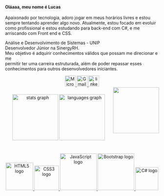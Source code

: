 <h4>Oláaaa, meu nome é Lucas</h4>
 <p>Apaixonado por tecnologia, adoro jogar em meus horários livres e estou <br>
	  sempre tentando aprender algo novo. Atualmente, estou focado em evoluir <br>
	  como profissional e estou estudando para back-end com C#, e me arriscando com Front end e CSS.</p>
  
  <!--<p>Nos últimos 3 anos, atuei como Analista de Suporte, minha primeira empresa foi a <br>
	  Custom Software, trabalhei com SQL Server Management Studio, criando scripts para resolver <br>
	  problemas recorrentes, gerenciando Windows Server, criando usuários com <br>
	  Active Directory (AD), entre outras tarefas diárias.</p>
  
  <p>Identifico-me com Banco de Dados e tenho familiaridade com SQL Server. <br>
	  Gosto de criar tabelas, bancos de dados, alterar tabelas, e utilizar <br>
	  comandos como INNER JOIN e FULL JOIN para consultas. Comandos de <br>
	  consulta e alteração como SELECT, DELETE, e UPDATE (aprendi a usar com BEGIN TRAN, <br>
	  então não me julguem haha) são de grande aprendizado para mim. Caso eu volte <br>
	  a trabalhar com essas ferramentas, já terei uma experiência significativa.</p> -->
  
  <p>Análise e Desenvolvimento de Sistemas - UNIP 
     <br>Desenvolvedor Júnior na SinergyRH.
     <br>Meu objetivo é adquirir conhecimentos válidos que possam me direcionar e me <br>
	  permitir ter uma carreira estruturada, além de poder repassar esses <br>
	  conhecimentos para outros desenvolvedores iniciantes.</p>


<div align="center">
  <a href="mailto:lukas537@hotmail.com" target="_blank" rel="noopener noreferrer">
        <img src="https://img.shields.io/static/v1?message=Outlook&logo=microsoft-outlook&label=&color=0078D4&logoColor=white&labelColor=&style=plastic" height="35" alt="Microsoft Outlook logo">
	          </a>
	  <a href="https://mail.google.com" target="_blank" rel="noopener noreferrer">
            <img src="https://img.shields.io/static/v1?message=Gmail&logo=gmail&label=&color=D14836&logoColor=white&labelColor=&style=plastic" height="35" alt="Gmail logo">
  	            </a>
  	  <a href="https://www.linkedin.com/in/lucasazevedo23/" target="_blank">
                <img src="https://img.shields.io/static/v1?message=LinkedIn&logo=linkedin&label=&color=0077B5&logoColor=white&labelColor=&style=plastic" height="35" alt="linkedin logo"  />
 	                  </a>
</div>



<img align="right" height="150" src="https://i.pinimg.com/originals/e4/17/b7/e417b70bdefe786700e4a89baee03fe9.gif"/>




###

<div align="center">
  <img src="https://github-readme-stats.vercel.app/api?username=luczevz&hide_title=false&hide_rank=false&show_icons=true&include_all_commits=true&count_private=true&disable_animations=false&theme=react&locale=en&hide_border=false" height="150" alt="stats graph"  />
  <img src="https://github-readme-stats.vercel.app/api/top-langs?username=luczevz&locale=en&hide_title=false&layout=compact&card_width=320&langs_count=5&theme=react&hide_border=false" height="150" alt="languages graph"  />
</div>

###

<br clear="both">

<div align="center">
  
<!-- ICONE HTML -->
  <a href="https://www.w3.org/html/" target="_blank" rel="noopener noreferrer">
    <img src="https://img.shields.io/badge/HTML5-E34F26?style=plastic&logo=html5&logoColor=white" width="90" alt="HTML5 logo">
  </a>

<!-- ICONE CSS -->
  <a href="https://developer.mozilla.org/en-US/docs/Web/CSS" target="_blank" rel="noopener noreferrer">
    <img src="https://img.shields.io/badge/CSS3-1572B6?style=plastic&logo=css3&logoColor=white" width="80" alt="CSS3 logo">
  </a>

<!-- ICONE JavaScript -->
  <a href="https://developer.mozilla.org/en-US/docs/Web/JavaScript" target="_blank" rel="noopener noreferrer">
    <img src="https://img.shields.io/badge/JavaScript-323330?style=plastic&logo=javascript&logoColor=F7DF1E" width="120" alt="JavaScript logo">
  </a>

<!-- ICONE BOOTSTRAP -->
  <a href="https://getbootstrap.com/" target="_blank" rel="noopener noreferrer">
    <img src="https://img.shields.io/badge/Bootstrap-563D7C?style=plastic&logo=bootstrap&logoColor=white" width="120" alt="Bootstrap logo">
  </a>

<!-- ICONE CSHARP-->
  <a href="https://learn.microsoft.com/en-us/dotnet/csharp/" target="_blank" rel="noopener noreferrer">
    <img src="https://img.shields.io/badge/Csharp-6DB33F?style=plastic&logo=csharp&logoColor=white" width="75" alt="C# logo">
  </a>

  
</div>


###

